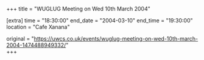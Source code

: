 +++
title = "WUGLUG Meeting on Wed 10th March 2004"

[extra]
time = "18:30:00"
end_date = "2004-03-10"
end_time = "19:30:00"
location = "Cafe Xanana"

original = "https://uwcs.co.uk/events/wuglug-meeting-on-wed-10th-march-2004-1474488949332/"    
+++



